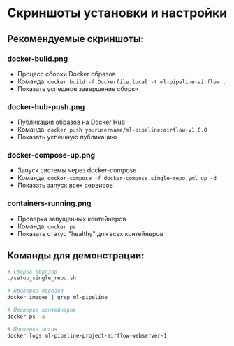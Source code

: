 # Скриншоты установки и настройки

## Рекомендуемые скриншоты:

### docker-build.png
- Процесс сборки Docker образов
- Команда: `docker build -f Dockerfile.local -t ml-pipeline-airflow .`
- Показать успешное завершение сборки

### docker-hub-push.png 
- Публикация образов на Docker Hub
- Команда: `docker push yourusername/ml-pipeline:airflow-v1.0.0`
- Показать успешную публикацию

### docker-compose-up.png
- Запуск системы через docker-compose
- Команда: `docker-compose -f docker-compose.single-repo.yml up -d`
- Показать запуск всех сервисов

### containers-running.png
- Проверка запущенных контейнеров
- Команда: `docker ps`
- Показать статус "healthy" для всех контейнеров

## Команды для демонстрации:
```bash
# Сборка образов
./setup_single_repo.sh

# Проверка образов
docker images | grep ml-pipeline

# Проверка контейнеров
docker ps -a

# Проверка логов
docker logs ml-pipeline-project-airflow-webserver-1
```
